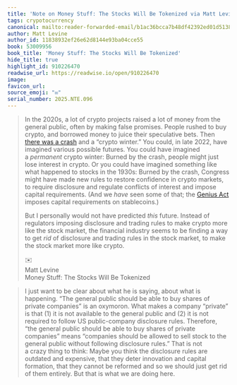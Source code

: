 ```yaml
---
title: 'Note on Money Stuff: The Stocks Will Be Tokenized via Matt Levine'
tags: crypotocurrency
canonical: mailto:reader-forwarded-email/b1ac36bcca7b48df42392ed01d5138c7
author: Matt Levine
author_id: 11838932ef26e62d8144e93ba04cce55
book: 53009956
book_title: 'Money Stuff: The Stocks Will Be Tokenized'
hide_title: true
highlight_id: 910226470
readwise_url: https://readwise.io/open/910226470
image:
favicon_url:
source_emoji: "✉️"
serial_number: 2025.NTE.096
---
```

> In the 2020s, a lot of crypto projects raised a lot of money from the general public, often by making false promises. People rushed to buy crypto, and borrowed money to juice their speculative bets. Then [there was a crash](https://links.message.bloomberg.com/s/c/DCHIbYrs34qB7rhu-hD2BaHTpPv6MbBX6ZWhW6bDHHduAl2dvvDPgRn2FuPshmXTKm6Onv8EMqglxqZiGECdVUIGpqGdW2DZWIhZoPB97onwG8k-LGcUJpK162siNitwBr1oeEVsFLZwPESgKX72x_wu_YyEE81ybJA872dyk_mP6WJUOvw6YDUYpDCnUgTrZ3utp6MhgivA888oEeW08nPJDVmGAymp27A_nQ_GMV9GGzCcdDAq8J-45jshQZh83711PN90mbseSF_2s7GUwYgs8CUMxMwbUF2gWbyLlS1IMbU1I-Hck6Jcp1wB7m1hoihp71DR8ZdEGmLg_cjGgfQSfkAEqEkxxRcvCYUfu_GA3qpcE94XQXfEzVo/kolQ92onhT9nY6AOLpPUNF0HEsx3xK2b/10) and a “crypto winter.” You could, in late 2022, have imagined various possible futures. You could have imagined a *permanent* crypto winter: Burned by the crash, people might just lose interest in crypto. Or you could have imagined something like what happened to stocks in the 1930s: Burned by the crash, Congress might have made new rules to restore confidence in crypto markets, to require disclosure and regulate conflicts of interest and impose capital requirements. (And we *have* seen some of that; the [Genius Act](https://links.message.bloomberg.com/s/c/JsS7zxyR-xz57-h9q9MrZCnvJ7Sks_NAarKtDEEPGpHykLf9RjAp6sCxQjr70Zq9awCoCfHoqhmMd-JFgHbIBazXJwFDQDswwdWyMdHTma-5XW6Hbe1VgreCfgHvpR7NNz3ywLy-bFRoRpykRmXnJ3ZbCEBkCg8i9j__Lbgw-f8fYJFng4GFk-dhZB6JeiN35CajikFTNNFLvFIuyFIkaNUGR_eOYvhk_29cR4_HUr-gKj0pYSL-WuXOZ7CnIpcYbePTWNl-ufZaTd9SdSERWirdLBuv4HxR79idS7ezcDLxV0NXK3tg-EMsO351hzr0PrDl7EL2MxGtdHZQmBlW2oM7lU64cMNRASwcvpcAeNUOGjjfOsf--wX61HE/3WFKgsxFwu9wMYYQOKe10tsgXAoyqkKO/10) imposes capital requirements on stablecoins.)
> 
> But I personally would not have predicted *this* future. Instead of regulators imposing disclosure and trading rules to make crypto more like the stock market, the financial industry seems to be finding a way to get *rid* of disclosure and trading rules in the stock market, to make the stock market more like crypto.
> <div class="quoteback-footer"><div class="quoteback-avatar"><span class="mini-emoji"> ✉️</span></div><div class="quoteback-metadata"><div class="metadata-inner"><span style="display:none">FROM:</span><div aria-label="Matt Levine" class="quoteback-author"> Matt Levine</div><div aria-label="Money Stuff: The Stocks Will Be Tokenized" class="quoteback-title"> Money Stuff: The Stocks Will Be Tokenized</div></div></div></div>

> I just want to be clear about what he is saying, about what is happening. “The general public should be able to buy shares of private companies” is an oxymoron. What makes a company “private” is that (1) it is not available to the general public and (2) it is not required to follow US public-company disclosure rules. Therefore, “the general public should be able to buy shares of private companies” means “companies should be allowed to sell stock to the general public without following disclosure rules.” That is not a crazy thing to think: Maybe you think the disclosure rules are outdated and expensive, that they deter innovation and capital formation, that they cannot be reformed and so we should just get rid of them entirely. But that is what we are doing here.